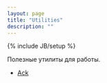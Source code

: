 ```yaml
---
layout: page
title: "Utilities"
description: ""
---
```

{% include JB/setup %}

Полезные утилиты для работы.

* [Ack](http://betterthangrep.com/)
